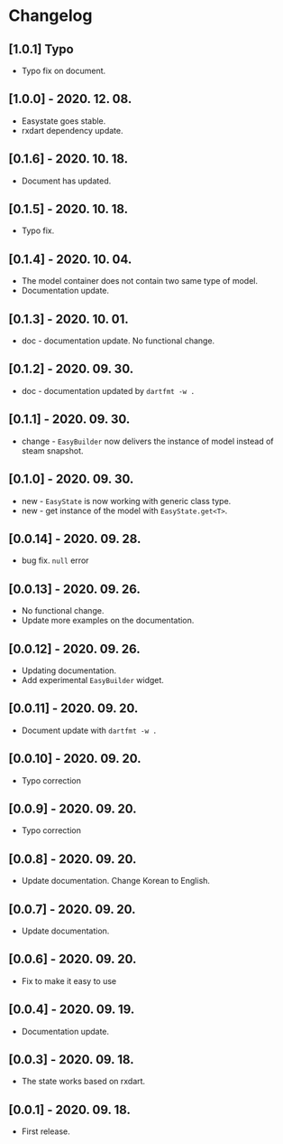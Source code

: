 # Changelog

## [1.0.1] Typo

- Typo fix on document.

## [1.0.0] - 2020. 12. 08.

- Easystate goes stable.
- rxdart dependency update.

## [0.1.6] - 2020. 10. 18.

- Document has updated.

## [0.1.5] - 2020. 10. 18.

- Typo fix.

## [0.1.4] - 2020. 10. 04.

- The model container does not contain two same type of model.
- Documentation update.

## [0.1.3] - 2020. 10. 01.

- doc - documentation update. No functional change.

## [0.1.2] - 2020. 09. 30.

- doc - documentation updated by `dartfmt -w .`

## [0.1.1] - 2020. 09. 30.

- change - `EasyBuilder` now delivers the instance of model instead of steam snapshot.

## [0.1.0] - 2020. 09. 30.

- new - `EasyState` is now working with generic class type.
- new - get instance of the model with `EasyState.get<T>`.

## [0.0.14] - 2020. 09. 28.

- bug fix. `null` error

## [0.0.13] - 2020. 09. 26.

- No functional change.
- Update more examples on the documentation.

## [0.0.12] - 2020. 09. 26.

- Updating documentation.
- Add experimental `EasyBuilder` widget.

## [0.0.11] - 2020. 09. 20.

- Document update with `dartfmt -w .`

## [0.0.10] - 2020. 09. 20.

- Typo correction

## [0.0.9] - 2020. 09. 20.

- Typo correction

## [0.0.8] - 2020. 09. 20.

- Update documentation. Change Korean to English.

## [0.0.7] - 2020. 09. 20.

- Update documentation.

## [0.0.6] - 2020. 09. 20.

- Fix to make it easy to use

## [0.0.4] - 2020. 09. 19.

- Documentation update.

## [0.0.3] - 2020. 09. 18.

- The state works based on rxdart.

## [0.0.1] - 2020. 09. 18.

- First release.
